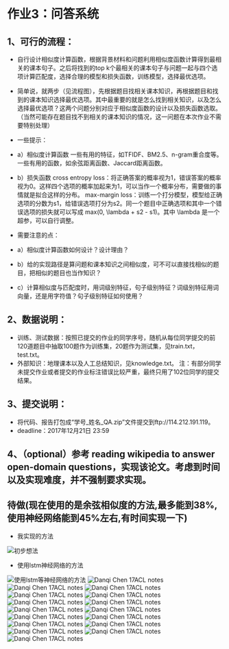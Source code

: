 # 作业3：问答系统

##  1、可行的流程：

  * 自行设计相似度计算函数，根据背景材料和问题利用相似度函数计算得到最相关的课本句子。之后将找到的top k个最相关的课本句子与问题一起与四个选项计算匹配度，选择合理的模型和损失函数，训练模型，选择最优选项。

  * 简单说，就两步（见流程图），先根据题目找相关课本知识，再根据题目和找到的课本知识选择最优选项。其中最重要的就是怎么找到相关知识，以及怎么选择最优选项？这两个问题分别对应于相似度函数的设计以及损失函数选取。（当然可能存在题目找不到相关的课本知识的情况，这一问题在本次作业不需要特别处理）

  * 一些提示：
  * a）相似度计算函数
    一些有用的特征，如TFIDF、BM2.5、n-gram重合度等。
          一些有用的函数，如余弦距离函数、Jaccard距离函数。
  * b）损失函数
    cross entropy loss：将正确答案的概率视为1，错误答案的概率视为0。这样四个选项的概率加起来为1，可以当作一个概率分布，需要做的事情就是拟合这样的分布。
    max-margin loss：训练一个打分模型，模型给正确选项的分数为s1，给错误选项打分为s2。同一个题目中正确选项和其中一个错误选项的损失就可以写成 max(0, \lambda + s2 - s1)。其中 \lambda 是一个超参，可以自行调整。

  * 需要注意的点：
  * a）相似度计算函数如何设计？设计理由？
  * b）给的实现路径是算问题和课本知识之间相似度，可不可以直接找相似的题目，把相似的题目也当作知识？
  * c）计算相似度与匹配度时，用词级别特征，句子级别特征？词级别特征用词向量，还是用字符值？句子级别特征如何使用？


##  2、数据说明：
  * 训练、测试数据：按照已提交的作业的同学序号，随机从每位同学提交的前120道题目中抽取100题作为训练集，20题作为测试集，见train.txt，test.txt。
  * 外部知识：地理课本以及人工总结知识，见knowledge.txt。
      注：有部分同学未提交作业或者提交的作业标注错误比较严重，最终只用了102位同学的提交结果。


##  3、提交说明：
  * 将代码、报告打包成“学号_姓名_QA.zip”文件提交到ftp://114.212.191.119。
  * deadline：2017年12月21日 23:59


##  4、（optional）参考 reading wikipedia to answer open-domain questions，实现该论文。考虑到时间以及实现难度，并不强制要求实现。


## 待做(现在使用的是余弦相似度的方法,最多能到38%,使用神经网络能到45%左右,有时间实现一下)

*  我实现的方法

![初步想法](QA_sim.png)

*  使用lstm神经网络的方法

![使用lstm等神经网络的方法](QA_NN.png)
![Danqi Chen 17ACL notes](ReadingWikipediatoAnswerOpen_DomainQuestions/1.PNG)
![Danqi Chen 17ACL notes](ReadingWikipediatoAnswerOpen_DomainQuestions/2.PNG)
![Danqi Chen 17ACL notes](ReadingWikipediatoAnswerOpen_DomainQuestions/3.PNG)
![Danqi Chen 17ACL notes](ReadingWikipediatoAnswerOpen_DomainQuestions/4.PNG)
![Danqi Chen 17ACL notes](ReadingWikipediatoAnswerOpen_DomainQuestions/5.PNG)
![Danqi Chen 17ACL notes](ReadingWikipediatoAnswerOpen_DomainQuestions/6.PNG)
![Danqi Chen 17ACL notes](ReadingWikipediatoAnswerOpen_DomainQuestions/7.PNG)
![Danqi Chen 17ACL notes](ReadingWikipediatoAnswerOpen_DomainQuestions/8.PNG)
![Danqi Chen 17ACL notes](ReadingWikipediatoAnswerOpen_DomainQuestions/9.PNG)
![Danqi Chen 17ACL notes](ReadingWikipediatoAnswerOpen_DomainQuestions/10.PNG)
![Danqi Chen 17ACL notes](ReadingWikipediatoAnswerOpen_DomainQuestions/11.PNG)
![Danqi Chen 17ACL notes](ReadingWikipediatoAnswerOpen_DomainQuestions/12.PNG)
![Danqi Chen 17ACL notes](ReadingWikipediatoAnswerOpen_DomainQuestions/13.PNG)
![Danqi Chen 17ACL notes](ReadingWikipediatoAnswerOpen_DomainQuestions/14.PNG)
![Danqi Chen 17ACL notes](ReadingWikipediatoAnswerOpen_DomainQuestions/15.PNG)
![Danqi Chen 17ACL notes](ReadingWikipediatoAnswerOpen_DomainQuestions/16.PNG)

